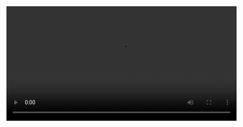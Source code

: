 <video width="600" controls>
  <source src="https://vimeo.com/1051031882/208557f401?ts=0&share=copy" type="video/mp4">
  Your browser does not support the video tag.
</video>

